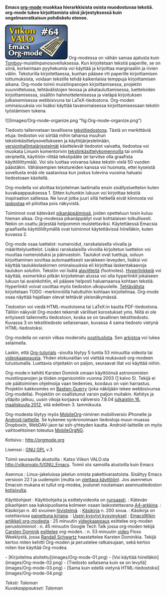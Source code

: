 <!--
Title: Emacs Org-mode
Week: 2x12
Number: 64
Date: 2012/03/18
Pageimage: valo64-emacs_org-mode.png
Tags: Aix,Dos,FreeBSD,HP-UX,Irix,Linux,Mac OS X,NetBSD,OpenBSD,OpenVMS,Solaris,Windows,Muistiinpanot
-->

**Emacs [org-mode](http://en.wikipedia.org/wiki/Org-mode) muokkaa
hierarkkisista osista muodostuvaa tekstiä. org-mode tukee kirjoittamista
siinä järjestyksessä kuin ongelmanratkaisun pohdiskelu etenee.**

![](images/valo64-emacs_org-mode.png "fig:valo64-emacs_org-mode.png")
Org-modessa on vähän samaa ajatusta kuin
[Tomboy](http://viikonvalo.fi/Tomboy)-muistiinpanosovelluksessa. Kun
kirjoitetaan tekstiä paperille, se on siinä, korkeintaan pyyhekumia voi
käyttää ja kirjoittaa marginaaliin ja rivien väliin. Teksturilla
kirjoitettaessa, kunhan pääsee irti paperille kirjoittamisen
tottumuksista, voidaan tekstille tehdä kaikenlaisia temppuja
kirjoittamisen aikana. Org-mode toimii muistiinpanojen kirjoittamisessa,
projektin suunnittelussa, tehtävälistojen teossa ja aikatauluttamisessa,
luetteloiden kirjoittamisessa, sisällön hahmottelemisessa ja vieläpä
kirjoituksen julkaisemisessa webbisivuna tai LaTeX-tiedostona. Org-moden
ominaisuuksia voi lisäksi käyttää tavanomaisessa kirjoittamisessaan
tekstin työstämisen tukena.
<div class="rightimage" markdown="1">
![](images/Org-mode-organize.png "fig:Org-mode-organize.png")
</div>

Tiedosto tallennetaan tavallisena
[tekstitiedostona](http://fi.wikipedia.org/wiki/Tekstitiedosto). Tästä
on merkittäviä etuja: tiedoston voi siirtää mihin tahansa muuhun
tekstinkäsittelysovellukseen ja käyttöjärjestelmään,
[versionhallintajärjestelmät](http://fi.wikipedia.org/wiki/Versionhallinta)
käsittelevät tiedostot vaivatta, tiedostoa voi muokata Linuxin
komentorivin
[tekstinkäsittelykomennoilla](http://en.wikipedia.org/wiki/Category:Unix_text_processing_utilities)
tai omilla skripteillä, käyttöön riittää tekstipääte (ei tarvitse olla
graafista käyttöliittymää). Voi siis luottaa voivansa lukea tekstin
vielä 50 vuoden päästäkin. Vähäisempien tekstureiden kanssa voi huomata,
ettei kyseistä sovellusta enää ole saatavissa kun joskus tulevina
vuosina haluaisi tiedostoaan käsitellä.

Org-modella voi aloittaa kirjoitelman laatimalla ensin sisällysluettelon
kuten kuvakaappauksessa 1. Sitten kuhunkin lukuun voi kirjoittaa tekstiä
inspiraation salliessa. Ne luvut jotka juuri sillä hetkellä eivät
kiinnosta voi [laskostaa](http://en.wikipedia.org/wiki/Folding_editor)
eli piilottaa pois näkyvistä.

Toiminnot ovat kätevästi
[pikanäppäimissä](http://fi.wikipedia.org/wiki/Pikan%C3%A4pp%C3%A4in),
joiden opetteluun tosin kuluu hieman aikaa. Org-modessa pikanäppäilyt
ovat kohtalaisen tolkullisesti. Nekin on osattu järjestää helpommin
muistettaviksi. Käytettäessä Emacsia graafisella käyttöliittymällä ovat
toiminnot käytettävissä hiirelläkin, kuten kuvassa 2.

Org-mode osaa luettelot: numeroidut, ranskalaisella viivalla ja
määrittelyluettelot. Lisäksi ranskalaisilla viivoilla kirjoitetun
luettelon voi muuttaa numeroiduksi ja päinvastoin. Taulukot ovat
tuettuja, soluun kirjoittaminen sovittaa automaattisesti sarakkeen
leveyden, lisäksi voi käyttää taulukkolaskimen ominaisuuksia eli
kirjoittaa laskentakaavoja taulukon soluihin. Tekstiin voi lisätä
[alaviitteitä](http://en.wikipedia.org/wiki/Footnote) (footnotes).
[Hyperlinkkejä](http://fi.wikipedia.org/wiki/Hyperlinkki) voi käyttää,
esimerkiksi pitkän kirjoitelman alussa voi olla hyperlinkit jokaiseen
lukuun tai avainkohtiin, eli pääsee helposti haluamaansa kohtaan
tekstiä. Hyperlinkit voivat osoittaa myös tiedoston ulkopuolelle.
[Tehtävälista](http://en.wikipedia.org/wiki/Todo_list#Task_list)
kirjoitetaan TODO -merkinnöillä haluttuihin kohtaan kirjoitelmaa.
Org-mode osaa näyttää hajallaan olevat tehtävät yleisnäkymässä.

Tiedoston voi viedä HTML-muotoisena tai LaTeX:in kautta PDF-tiedostona.
Tällöin näkyvät Org-moden tekemät värilliset korostukset yms. Niitä ei
ole erityisesti tallennettu tiedostoon, koska se on tavallinen
tekstitiedosto. Kuvassa 3 on tekstitiedosto sellaisenaan, kuvassa 4 sama
tiedosto vietynä HTML-tiedostoksi.

Org-modella on varsin vilkas moderoitu
[postituslista](http://orgmode.org/org-mode-support.html). Sen
[arkistoa](http://news.gmane.org/gmane.emacs.orgmode) voi lukea
selaimella.

Laskin, että
[Org-tutorials](http://orgmode.org/worg/org-tutorials/index.html)
-sivulta löytyy 5 tuntia 53 minuuttia videota tai
[videokaappausta](http://en.wikipedia.org/wiki/Screencast). Yhden
elokuvaillan voi viettää mukavasti org-modeen tutustumalla. Luettavia
ohjeitakin on paljon, seuraavat illat voi käyttää niihin.

Org-mode:n kehitti Karsten Dominik omaan käyttöönsä astronomisten
muistiinpanojen ja töiden organisointiin vuonna 2003
([1](http://lumiere.ens.fr/~guerry/emacs-orgmode-gnu-hackers-meeting-2011.html)
kalvo 5). Tekijä ei ole päätoiminen ohjelmoija vaan tiedemies, koodaus
on vain harrastus. Projektin kakkosmies on [Bastien
Guerry](http://lumiere.ens.fr/~guerry/) (joka näköjään tekee
webbisivunsa Org-modella). Projektiin on osallistunut varsin paljon
muitakin. Kehitys ja ylläpito jatkuu, uusin vikoja korjaava väliversio
7.8.04 [julkaistiin 16. maaliskuuta
2012](http://orgmode.org/org-mode-news.html), sitä edellinen 3.
tammikuuta.

Org-modesta löytyy myös [MobileOrg](http://mobileorg.ncogni.to/)-niminen
mobiiliversio iPhonelle ja
[Android-laitteille](https://play.google.com/store/apps/details?id=com.matburt.mobileorg).
Se kykenee synkronoimaan tiedostoja muun muassa Dropboxin, WebDAV-jaon
tai ssh-yhteyden kautta. Android-laitteille on myös vaihtoehtoinen
toteutus
[MobileOrgNG](https://play.google.com/store/apps/details?id=com.matburt.mobileorg.ng).

Kotisivu
:   <http://orgmode.org>

Lisenssi
:   [GNU GPL](GNU_GPL) v.3

Toimii seuraavilla alustoilla
:   Katso Viikon VALO:sta <http://viikonvalo.fi/GNU_Emacs>. Toimii siis
    samoilla alustoilla kuin Emacs

Asennus
:   Linux-jakeluissa jakelun omista pakettivarastoista. Sisältyy Emacs
    versioon 22.1 ja uudempiin (mutta on [otettava
    käyttöön](http://orgmode.org/org.html#Activation)). Jos asennetun
    Emacsin mukana ei tullut org-modea, joutunet noutamaan
    asennustiedoston
    [kotisivulta](http://orgmode.org/org-mode-download.html).

Käyttöohjeet
:   Käyttöohjeita ja esittelyvideoita on
    [runsaasti](http://orgmode.org/org-mode-documentation.html).
:   Kätevän pikaohjeen saa kaksipuolisena kolmeen osaan laskostettavana
    [A4-arkkina](http://orgmode.org/orcgard.pdf).
:   Käsikirjan n. 40 sivuinen
    [tiivistelmä](http://orgmode.org/orgguide.pdf).
:   [Käsikirja](http://orgmode.org/manual/index.html) n. 200 sivua.
:   Käsikirja on ostettavissa [painettuna
    kirjana](http://www.network-theory.co.uk/org/manual/).
:   [Usein kysytyt kysymykset](http://orgmode.org/worg/org-faq.html)
:   [EmacsWikin artikkeli
    org-modesta](http://www.emacswiki.org/emacs/OrgMode)
:   25 minuutin [videokaappaus](http://jaderholm.com/screencasts.html)
    esittelee org-moden perustoiminnot
:   n. 45 minuutin Google Tech Talk jossa org-moden tekijä [Carsten
    Dominik](http://staff.science.uva.nl/~dominik/)
    [esittelee](http://orgmode.org/talks/GoogleTech.html) org-moden.
:   n. 53 minuutin [video](http://twit.tv/show/floss-weekly/136) Floss
    Weeklystä, jossa [Randall
    Schwartz](http://en.wikipedia.org/wiki/Randal_L._Schwartz)
    haastattelee Karsten Dominikia. Tekijä kertoo miten kehitti
    Org-moden ja perustelee ratkaisujaan, sekä kertoo miten itse käyttää
    Org-modea.

<div class="psgallery" markdown="1">
-   [Kirjoitelma aloitettu](images/Org-mode-01.png)
-   [Voi käyttää hiirelläkin](images/Org-mode-02.png)
-   [Tiedosto sellaisena kuin se on levyllä](images/Org-mode-03.png)
-   [Sama kuin edellä vietynä HTML-tiedostoksi](images/Org-mode-04.png)
</div>

*Teksti: Taleman* <br />
*Kuvakaappaukset: Taleman*
